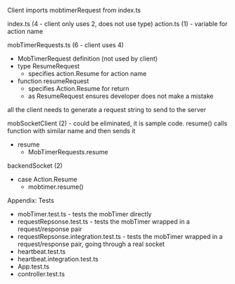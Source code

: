 Client imports mobtimerRequest from index.ts

index.ts (4 - client only uses 2, does not use type)
action.ts (1) - variable for action name

mobTimerRequests.ts (6 - client uses 4)

- MobTimerRequest definition (not used by client)
- type ResumeRequest
  - specifies action.Resume for action name
- function resumeRequest
  - specifies Action.Resume for return
  - as ResumeRequest ensures developer does not make a mistake

all the client needs to generate a request string to send to the server

mobSocketClient (2) - could be eliminated, it is sample code. resume() calls function with similar name and then sends it

- resume
  - MobTimerRequests.resume

backendSocket (2)

- case Action.Resume
  - mobtimer.resume()

Appendix: Tests

- mobTimer.test.ts - tests the mobTimer directly
- requestRepsonse.test.ts - tests the mobTimer wrapped in a request/response pair
- requestRepsonse.integration.test.ts - tests the mobTimer wrapped in a request/response pair, going through a real socket
- heartbeat.test.ts
- heartbeat.integration.test.ts
- App.test.ts
- controller.test.ts